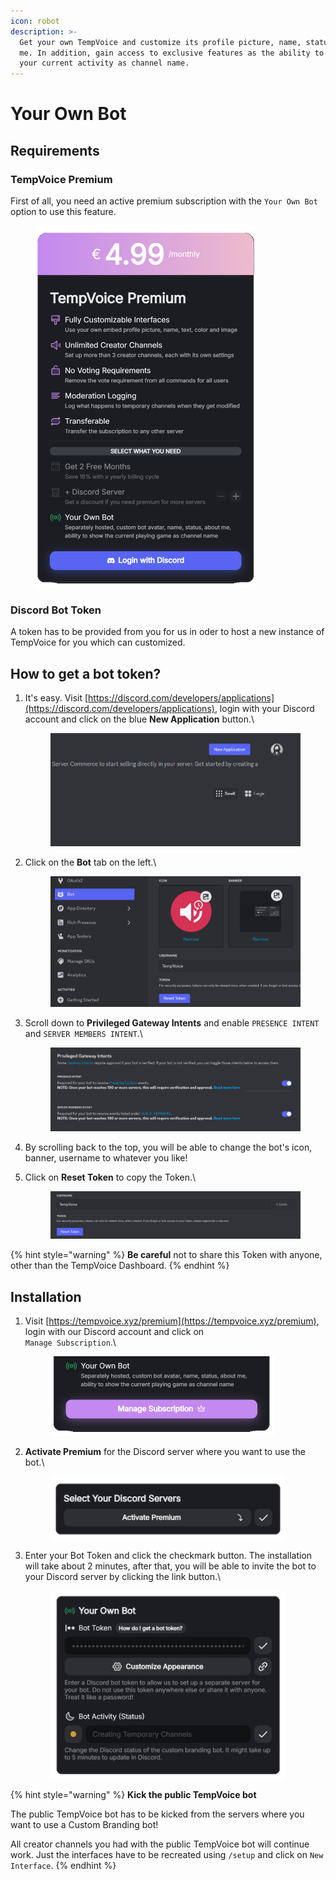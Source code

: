 ```yaml
---
icon: robot
description: >-
  Get your own TempVoice and customize its profile picture, name, status, about
  me. In addition, gain access to exclusive features as the ability to display
  your current activity as channel name.
---
```


# Your Own Bot

## Requirements

### TempVoice Premium

First of all, you need an active premium subscription with the `Your Own Bot` option to use this feature.

<figure><img src="../.gitbook/assets/Premium Plan.png" alt="" width="354"><figcaption></figcaption></figure>

### Discord Bot Token

A token has to be provided from you for us in oder to host a new instance of TempVoice for you which can customized.

## How to get a bot token?

1.  It's easy. Visit [https://discord.com/developers/applications](https://discord.com/developers/applications), login with your Discord account and click on the blue **New Application** button.\\

    <figure><img src="../.gitbook/assets/image (9) (1).png" alt=""><figcaption></figcaption></figure>
2.  Click on the **Bot** tab on the left.\\

    <figure><img src="../.gitbook/assets/image (10) (1).png" alt=""><figcaption></figcaption></figure>
3.  Scroll down to **Privileged Gateway Intents** and enable `PRESENCE INTENT` and `SERVER MEMBERS INTENT`.\\

    <figure><img src="../.gitbook/assets/image (11) (1).png" alt=""><figcaption></figcaption></figure>
4. By scrolling back to the top, you will be able to change the bot's icon, banner, username to whatever you like!
5.  Click on **Reset Token** to copy the Token.\\

    <figure><img src="../.gitbook/assets/image (12) (1).png" alt=""><figcaption></figcaption></figure>

{% hint style="warning" %}
**Be careful** not to share this Token with anyone, other than the TempVoice Dashboard.
{% endhint %}

## Installation

1.  Visit [https://tempvoice.xyz/premium](https://tempvoice.xyz/premium), login with our Discord account and click on\
    `Manage Subscription`.\\

    <figure><img src="../.gitbook/assets/Manage Premium (1).png" alt="" width="359"><figcaption></figcaption></figure>
2.  **Activate Premium** for the Discord server where you want to use the bot.\\

    <figure><img src="../.gitbook/assets/Activate Premium (1).png" alt="" width="375"><figcaption></figcaption></figure>
3.  Enter your Bot Token and click the checkmark button. The installation will take about 2 minutes, after that, you will be able to invite the bot to your Discord server by clicking the link button.\\

    <figure><img src="../.gitbook/assets/Manage Custom Branding.png" alt="" width="375"><figcaption></figcaption></figure>

{% hint style="warning" %}
**Kick the public TempVoice bot**

The public TempVoice bot has to be kicked from the servers where you want to use a Custom Branding bot!

All creator channels you had with the public TempVoice bot will continue work. Just the interfaces have to be recreated using `/setup` and click on `New Interface`.
{% endhint %}
